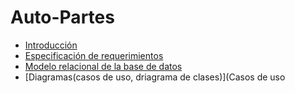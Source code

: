 # Auto-Partes

* [Introducción]()
* [Especificación de requerimientos](Archivos/AP01-AA1-EV01-Identificacion-Necesidad-SI.docx)
* [Modelo relacional de la base de datos](Modelo_BD/ModeloBD.jpg)
* [Diagramas(casos de uso, driagrama de clases)](Casos de uso
